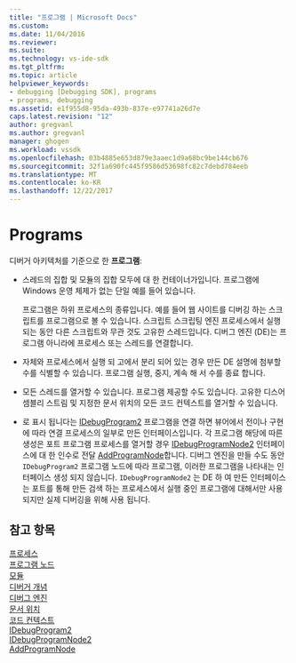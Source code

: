 ```yaml
---
title: "프로그램 | Microsoft Docs"
ms.custom: 
ms.date: 11/04/2016
ms.reviewer: 
ms.suite: 
ms.technology: vs-ide-sdk
ms.tgt_pltfrm: 
ms.topic: article
helpviewer_keywords:
- debugging [Debugging SDK], programs
- programs, debugging
ms.assetid: e1f955d8-95da-493b-837e-e97741a26d7e
caps.latest.revision: "12"
author: gregvanl
ms.author: gregvanl
manager: ghogen
ms.workload: vssdk
ms.openlocfilehash: 03b4885e653d879e3aaec1d9a68bc9be144cb676
ms.sourcegitcommit: 32f1a690fc445f9586d53698fc82c7debd784eeb
ms.translationtype: MT
ms.contentlocale: ko-KR
ms.lasthandoff: 12/22/2017
---
```

# <a name="programs"></a>Programs
디버거 아키텍처를 기준으로 한 **프로그램**:  
  
-   스레드의 집합 및 모듈의 집합 모두에 대 한 컨테이너가입니다. 프로그램에 Windows 운영 체제가 없는 단일 예를 들어 있습니다.  
  
     프로그램은 하위 프로세스의 종류입니다. 예를 들어 웹 사이트를 디버깅 하는 스크립트를 프로그램으로 볼 수 있습니다. 스크립트 스크립팅 엔진 프로세스에서 실행 되는 동안 다른 스크립트와 무관 것도 고유한 스레드입니다. 디버그 엔진 (DE)는 프로그램 아니라에 프로세스 또는 스레드를 연결합니다.  
  
-   자체와 프로세스에서 실행 되 고에서 분리 되어 있는 경우 만든 DE 설명에 첨부할 수를 식별할 수 있습니다. 프로그램 실행, 중지, 계속 해 서 수를 종료 합니다.  
  
-   모든 스레드를 열거할 수 있습니다. 프로그램 제공할 수도 있습니다. 고유한 디스어셈블리 스트림 및 지정한 문서 위치의 모든 코드 컨텍스트를 열거할 수 있습니다.  
  
-   로 표시 됩니다는 [IDebugProgram2](../../extensibility/debugger/reference/idebugprogram2.md) 프로그램을 연결 하면 뷰어에서 전이나 구현에 따라 연결 프로세스의 일부로 만든 인터페이스입니다. 각 프로그램 해당에 따른 생성은 포트 프로그램 프로세스를 열거할 경우 [IDebugProgramNode2](../../extensibility/debugger/reference/idebugprogramnode2.md) 인터페이스에 대 한 인수로 전달 [AddProgramNode](../../extensibility/debugger/reference/idebugportnotify2-addprogramnode.md)합니다. 디버그 엔진을 만들 수도 동안 `IDebugProgram2` 프로그램 노드에 따라 프로그램, 이러한 프로그램을 나타내는 인터페이스 생성 되지 않습니다. `IDebugProgramNode2` 는 DE 하 여 만든 인터페이스는 포트를 통해 만든 검색 하는 프로세스에서 실행 중인 프로그램에 대해서만 사용 되지만 실제 디버깅을 위해 사용 됩니다.  
  
## <a name="see-also"></a>참고 항목  
 [프로세스](../../extensibility/debugger/processes.md)   
 [프로그램 노드](../../extensibility/debugger/program-nodes.md)   
 [모듈](../../extensibility/debugger/modules.md)   
 [디버거 개념](../../extensibility/debugger/debugger-concepts.md)   
 [디버그 엔진](../../extensibility/debugger/debug-engine.md)   
 [문서 위치](../../extensibility/debugger/document-position.md)   
 [코드 컨텍스트](../../extensibility/debugger/code-context.md)   
 [IDebugProgram2](../../extensibility/debugger/reference/idebugprogram2.md)   
 [IDebugProgramNode2](../../extensibility/debugger/reference/idebugprogramnode2.md)   
 [AddProgramNode](../../extensibility/debugger/reference/idebugportnotify2-addprogramnode.md)